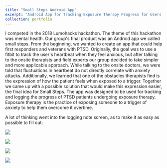 ```yaml
---
title: "Small Steps Android App"
excerpt: "Android App for Tracking Exposure Therapy Progress for Users Suffering from PTSD<br/><img src='robot_promo_Moment.jpg'>"
collection: portfolio
---
```


I competed in the 2018 Lumohacks hackathon. The theme of this hackathon was mental health. Our group's final product was an Android app we called small steps. From the beginning, we wanted to create an app that could help first responders and veterans with PTSD. Originally, the goal was to use a fitbit to track the user's heartbeat when they feel anxious, but after talking to the onsite therapists and field experts our group decided to take simpler and more applicable approach. While talking to the onsite doctors, we were told that fluctuations in heartbeat do not directly correlate with anxiety attacks. Additionally, we learned that one of the obstacles therapists find is the expression of how the patient feels when exposed to a trigger. Together we came up with a possible solution that would make this expression easier, the final idea for Small Steps. The app was designed to be used for tracking and logging the progress of PTSD patients undergoing exposure therapy. Exposure therapy is the practice of exposing someone to a trigger of anxiety to help them overcome it overtime.

A lot of thinking went into the logging note screen, as to make it as easy as possible to fill out:

![](https://basilwong.github.io/files/small-steps/open.jpg)

![](https://basilwong.github.io/files/small-steps/login.jpg)

![](https://basilwong.github.io/files/small-steps/logscreen.jpg)

![](https://basilwong.github.io/files/small-steps/progress.jpg)





